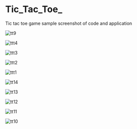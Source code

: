 # Tic_Tac_Toe_
Tic tac toe game 
sample screenshot of code and application



![tt9](https://user-images.githubusercontent.com/95235530/164468010-d75d5c52-7a4c-4142-b0ca-9a87e52c3bc7.jpg)


![ttt4](https://user-images.githubusercontent.com/95235530/164468015-5890a54c-98f1-4910-b9c6-ef83b9184476.PNG)


![ttt3](https://user-images.githubusercontent.com/95235530/164468018-0f67d36b-a75e-461e-956b-7f2c1b2e6f91.PNG)


![ttt2](https://user-images.githubusercontent.com/95235530/164468022-30ab0920-0ba8-48d4-bce7-b2dc31ce9f5d.PNG)


![ttt1](https://user-images.githubusercontent.com/95235530/164468023-4e99de7e-f056-4774-8439-67a499581472.PNG)


![tt14](https://user-images.githubusercontent.com/95235530/164468025-bc68c97b-54e5-41d7-b665-7b0e8436cc11.jpg)


![tt13](https://user-images.githubusercontent.com/95235530/164468028-798429bd-7719-49a6-95da-130462ac6ae8.jpg)


![tt12](https://user-images.githubusercontent.com/95235530/164468030-35dbf09f-1524-4713-896d-dd1fd7ac061c.jpg)


![tt11](https://user-images.githubusercontent.com/95235530/164468032-483f29f1-a6e5-4f4f-ab17-2e9714550d22.jpg)


![tt10](https://user-images.githubusercontent.com/95235530/164468035-89d08e39-e726-4334-9993-46cfbf96b02c.jpg)
